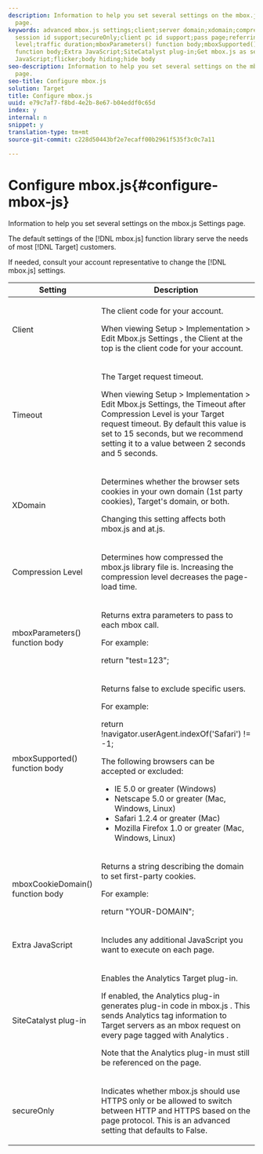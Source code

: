 ```yaml
---
description: Information to help you set several settings on the mbox.js Settings
  page.
keywords: advanced mbox.js settings;client;server domain;xdomain;compression level;client
  session id support;secureOnly;client pc id support;pass page;referring url;traffic
  level;traffic duration;mboxParameters() function body;mboxSupported() function body;mboxCookieDomain()
  function body;Extra JavaScript;SiteCatalyst plug-in;Get mbox.js as self-extracting
  JavaScript;flicker;body hiding;hide body
seo-description: Information to help you set several settings on the mbox.js Settings
  page.
seo-title: Configure mbox.js
solution: Target
title: Configure mbox.js
uuid: e79c7af7-f8bd-4e2b-8e67-b04eddf0c65d
index: y
internal: n
snippet: y
translation-type: tm+mt
source-git-commit: c228d50443bf2e7ecaff00b2961f535f3c0c7a11

---
```



# Configure mbox.js{#configure-mbox-js}

Information to help you set several settings on the mbox.js Settings page.

The default settings of the [!DNL mbox.js] function library serve the needs of most [!DNL Target] customers.

If needed, consult your account representative to change the [!DNL mbox.js] settings.

<table id="table_279063834235446A858D3CCFDA1F68A6"> 
 <thead> 
  <tr> 
   <th colname="col1" class="entry"> Setting </th> 
   <th colname="col2" class="entry"> Description </th> 
  </tr> 
 </thead>
 <tbody> 
  <tr> 
   <td colname="col1"> <p>Client </p> </td> 
   <td colname="col2"> <p>The client code for your account. </p> <p>When viewing <span class="uicontrol"> Setup </span> > <span class="uicontrol"> Implementation </span> > <span class="uicontrol"> Edit Mbox.js Settings </span>, the Client at the top is the client code for your account. </p> </td> 
  </tr> 
  <tr> 
   <td colname="col1"> <p>Timeout </p> </td> 
   <td colname="col2"> <p>The Target request timeout. </p> <p>When viewing Setup > Implementation > Edit Mbox.js Settings, the Timeout after Compression Level is your Target request timeout. By default this value is set to 15 seconds, but we recommend setting it to a value between 2 seconds and 5 seconds. </p> </td> 
  </tr> 
  <tr> 
   <td colname="col1"> <p>XDomain </p> </td> 
   <td colname="col2"> <p>Determines whether the browser sets cookies in your own domain (1st party cookies), Target's domain, or both. </p> <p>Changing this setting affects both mbox.js and at.js. </p> </td> 
  </tr> 
  <tr> 
   <td colname="col1"> <p>Compression Level </p> </td> 
   <td colname="col2"> <p>Determines how compressed the <span class="filepath"> mbox.js </span> library file is. Increasing the compression level decreases the page-load time. </p> </td> 
  </tr> 
  <tr> 
   <td colname="col1"> <p>mboxParameters() function body </p> </td> 
   <td colname="col2"> <p>Returns extra parameters to pass to each mbox call. </p> <p>For example: </p> <p> <span class="codeph"> return "test=123"; </span> </p> </td> 
  </tr> 
  <tr> 
   <td colname="col1"> <p>mboxSupported() function body </p> </td> 
   <td colname="col2"> <p>Returns false to exclude specific users. </p> <p>For example: </p> <p> <span class="codeph"> return !navigator.userAgent.indexOf('Safari') != -1; </span> </p> <p>The following browsers can be accepted or excluded: </p> <p> 
     <ul id="ul_571938793D6340558C9EA1996B503847"> 
      <li id="li_CCE7658BDB3F46E69B90534380D45EAF"> IE 5.0 or greater (Windows) </li> 
      <li id="li_FBA2D7ABCDF84166A79EB74D3498E881"> Netscape 5.0 or greater (Mac, Windows, Linux) </li> 
      <li id="li_E3594D180230474DAC872926DB1253CE"> Safari 1.2.4 or greater (Mac) </li> 
      <li id="li_70D8B310F60B4271997F07BDC8316032"> Mozilla Firefox 1.0 or greater (Mac, Windows, Linux) </li> 
     </ul> </p> </td> 
  </tr> 
  <tr> 
   <td colname="col1"> <p>mboxCookieDomain() function body </p> </td> 
   <td colname="col2"> <p>Returns a string describing the domain to set first-party cookies. </p> <p>For example: </p> <p> <span class="codeph"> return "YOUR-DOMAIN"; </span> </p> </td> 
  </tr> 
  <tr> 
   <td colname="col1"> <p>Extra JavaScript </p> </td> 
   <td colname="col2"> <p>Includes any additional JavaScript you want to execute on each page. </p> </td> 
  </tr> 
  <tr> 
   <td colname="col1"> <p>SiteCatalyst plug-in </p> </td> 
   <td colname="col2"> <p>Enables the <span class="keyword"> Analytics Target </span> plug-in. </p> <p>If enabled, the <span class="keyword"> Analytics </span> plug-in generates plug-in code in <span class="filepath"> mbox.js </span>. This sends <span class="keyword"> Analytics </span> tag information to <span class="keyword"> Target </span> servers as an mbox request on every page tagged with <span class="keyword"> Analytics </span>. </p> <p>Note that the <span class="keyword"> Analytics </span> plug-in must still be referenced on the page. </p> </td> 
  </tr> 
  <tr> 
   <td colname="col1"> <p>secureOnly </p> </td> 
   <td colname="col2"> <p>Indicates whether mbox.js should use HTTPS only or be allowed to switch between HTTP and HTTPS based on the page protocol. This is an advanced setting that defaults to False. </p> </td> 
  </tr> 
 </tbody> 
</table>

